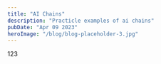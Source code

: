 ```yaml
---
title: "AI Chains"
description: "Practicle examples of ai chains"
pubDate: "Apr 09 2023"
heroImage: "/blog/blog-placeholder-3.jpg"
---
```

123
